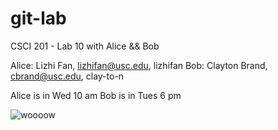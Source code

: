 git-lab
=======

CSCI 201 - Lab 10 with Alice &amp;&amp; Bob

Alice: Lizhi Fan, lizhifan@usc.edu, lizhifan
Bob: Clayton Brand, cbrand@usc.edu, clay-to-n

Alice is in Wed 10 am
Bob is in Tues 6 pm

![woooow](http://octodex.github.com/images/goretocat.png "Weee")
